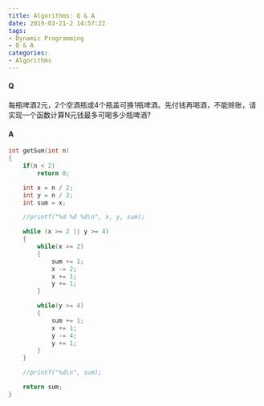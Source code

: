 ```yaml
---
title: Algorithms: Q & A
date: 2019-03-21-2 14:57:22
tags:
- Dynamic Programming
- Q & A
categories:
- Algorithms
---
```



####  Q
每瓶啤酒2元，2个空酒瓶或4个瓶盖可换1瓶啤酒。先付钱再喝酒，不能赊账，请实现一个函数计算N元钱最多可喝多少瓶啤酒?

<!-- more -->

#### A

```c
int getSum(int n)
{
    if(n < 2)
        return 0;

    int x = n / 2;
    int y = n / 2;
    int sum = x;

    //printf("%d %d %d\n", x, y, sum);

    while (x >= 2 || y >= 4)
    {
        while(x >= 2)
        {
            sum += 1;
            x -= 2;
            x += 1;
            y += 1;
        }

        while(y >= 4)
        {
            sum += 1;
            x += 1;
            y -= 4;
            y += 1;
        }
    }

    //printf("%d\n", sum);

    return sum;
}
```


